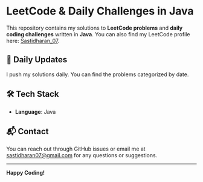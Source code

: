 # LeetCode & Daily Challenges in Java

This repository contains my solutions to **LeetCode problems** and **daily coding challenges** written in **Java**. You can also find my LeetCode profile here: [Sastidharan_07](https://leetcode.com/Sastidharan_07/).

## 📅 Daily Updates
I push my solutions daily. You can find the problems categorized by date.

## 🛠 Tech Stack
- **Language**: Java

## 📬 Contact
You can reach out through GitHub issues or email me at [sastidharan07@gmail.com](mailto:sastidharan07@gmail.com) for any questions or suggestions.

---

**Happy Coding!**

